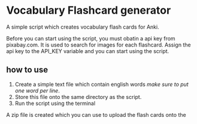 # Vocabulary Flashcard generator
A simple script which creates vocabulary flash cards for Anki.

Before you can start using the script, you must obatin a api key from pixabay.com. It is used to search for images for each flashcard. Assign the api key to the API_KEY variable and you can start using the script.

## how to use

1. Create a simple text file which contain english words *make sure to put one word per line*.
2. Store this file onto the same directory as the script. 
3. Run the script using the terminal

A zip file is created which you can use to upload the flash cards onto the 
